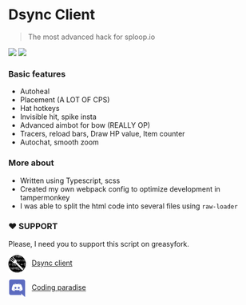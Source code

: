 # Dsync Client

> The most advanced hack for sploop.io

<img src="https://i.imgur.com/cNxhew1.png" height="275"/> <img src="https://i.imgur.com/tAhfJBJ.png" height="275"/>

### Basic features
- Autoheal
- Placement (A LOT OF CPS)
- Hat hotkeys
- Invisible hit, spike insta
- Advanced aimbot for bow (REALLY OP)
- Tracers, reload bars, Draw HP value, Item counter
- Autochat, smooth zoom

### More about
- Written using Typescript, scss
- Created my own webpack config to optimize development in tampermonkey
- I was able to split the html code into several files using `raw-loader`

### ❤️ SUPPORT
Please, I need you to support this script on greasyfork.<br>

<img src="https://raw.githubusercontent.com/Murka007/Murka007/main/img/greasyfork.svg" align="center" height="35"/>&nbsp;&nbsp;&nbsp;[Dsync client](https://greasyfork.org/en/users/919633)<br>

<img src="https://raw.githubusercontent.com/Murka007/Murka007/main/img/discord.svg" align="center" height="35"/>&nbsp;&nbsp;&nbsp;[Coding paradise](https://discord.gg/sG9cyfGPj5)
